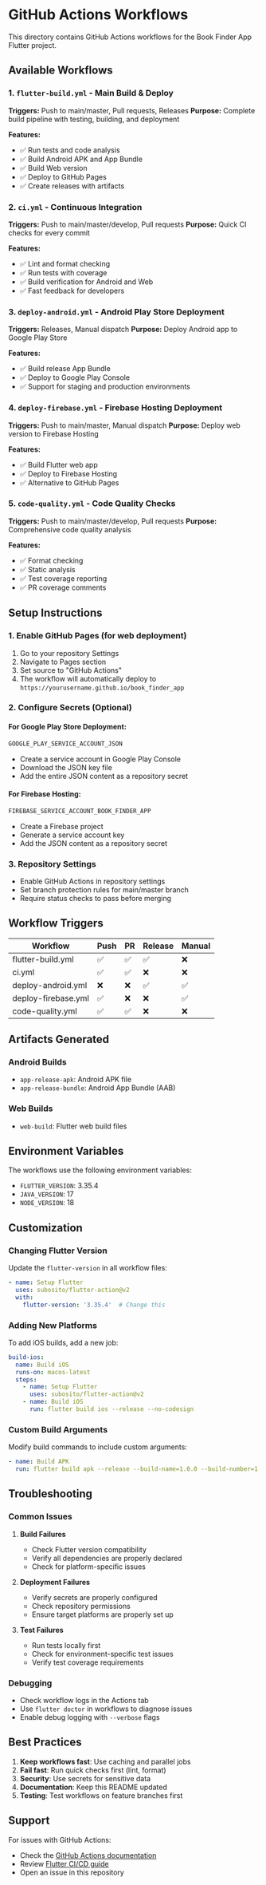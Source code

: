 # GitHub Actions Workflows

This directory contains GitHub Actions workflows for the Book Finder App Flutter project.

## Available Workflows

### 1. `flutter-build.yml` - Main Build & Deploy
**Triggers:** Push to main/master, Pull requests, Releases
**Purpose:** Complete build pipeline with testing, building, and deployment

**Features:**
- ✅ Run tests and code analysis
- ✅ Build Android APK and App Bundle
- ✅ Build Web version
- ✅ Deploy to GitHub Pages
- ✅ Create releases with artifacts

### 2. `ci.yml` - Continuous Integration
**Triggers:** Push to main/master/develop, Pull requests
**Purpose:** Quick CI checks for every commit

**Features:**
- ✅ Lint and format checking
- ✅ Run tests with coverage
- ✅ Build verification for Android and Web
- ✅ Fast feedback for developers

### 3. `deploy-android.yml` - Android Play Store Deployment
**Triggers:** Releases, Manual dispatch
**Purpose:** Deploy Android app to Google Play Store

**Features:**
- ✅ Build release App Bundle
- ✅ Deploy to Google Play Console
- ✅ Support for staging and production environments

### 4. `deploy-firebase.yml` - Firebase Hosting Deployment
**Triggers:** Push to main/master, Manual dispatch
**Purpose:** Deploy web version to Firebase Hosting

**Features:**
- ✅ Build Flutter web app
- ✅ Deploy to Firebase Hosting
- ✅ Alternative to GitHub Pages

### 5. `code-quality.yml` - Code Quality Checks
**Triggers:** Push to main/master/develop, Pull requests
**Purpose:** Comprehensive code quality analysis

**Features:**
- ✅ Format checking
- ✅ Static analysis
- ✅ Test coverage reporting
- ✅ PR coverage comments

## Setup Instructions

### 1. Enable GitHub Pages (for web deployment)
1. Go to your repository Settings
2. Navigate to Pages section
3. Set source to "GitHub Actions"
4. The workflow will automatically deploy to `https://yourusername.github.io/book_finder_app`

### 2. Configure Secrets (Optional)

#### For Google Play Store Deployment:
```bash
GOOGLE_PLAY_SERVICE_ACCOUNT_JSON
```
- Create a service account in Google Play Console
- Download the JSON key file
- Add the entire JSON content as a repository secret

#### For Firebase Hosting:
```bash
FIREBASE_SERVICE_ACCOUNT_BOOK_FINDER_APP
```
- Create a Firebase project
- Generate a service account key
- Add the JSON content as a repository secret

### 3. Repository Settings
- Enable GitHub Actions in repository settings
- Set branch protection rules for main/master branch
- Require status checks to pass before merging

## Workflow Triggers

| Workflow | Push | PR | Release | Manual |
|----------|------|----|---------| -------|
| flutter-build.yml | ✅ | ✅ | ✅ | ❌ |
| ci.yml | ✅ | ✅ | ❌ | ❌ |
| deploy-android.yml | ❌ | ❌ | ✅ | ✅ |
| deploy-firebase.yml | ✅ | ❌ | ❌ | ✅ |
| code-quality.yml | ✅ | ✅ | ❌ | ❌ |

## Artifacts Generated

### Android Builds
- `app-release-apk`: Android APK file
- `app-release-bundle`: Android App Bundle (AAB)

### Web Builds
- `web-build`: Flutter web build files

## Environment Variables

The workflows use the following environment variables:
- `FLUTTER_VERSION`: 3.35.4
- `JAVA_VERSION`: 17
- `NODE_VERSION`: 18

## Customization

### Changing Flutter Version
Update the `flutter-version` in all workflow files:
```yaml
- name: Setup Flutter
  uses: subosito/flutter-action@v2
  with:
    flutter-version: '3.35.4'  # Change this
```

### Adding New Platforms
To add iOS builds, add a new job:
```yaml
build-ios:
  name: Build iOS
  runs-on: macos-latest
  steps:
    - name: Setup Flutter
      uses: subosito/flutter-action@v2
    - name: Build iOS
      run: flutter build ios --release --no-codesign
```

### Custom Build Arguments
Modify build commands to include custom arguments:
```yaml
- name: Build APK
  run: flutter build apk --release --build-name=1.0.0 --build-number=1
```

## Troubleshooting

### Common Issues

1. **Build Failures**
   - Check Flutter version compatibility
   - Verify all dependencies are properly declared
   - Check for platform-specific issues

2. **Deployment Failures**
   - Verify secrets are properly configured
   - Check repository permissions
   - Ensure target platforms are properly set up

3. **Test Failures**
   - Run tests locally first
   - Check for environment-specific test issues
   - Verify test coverage requirements

### Debugging
- Check workflow logs in the Actions tab
- Use `flutter doctor` in workflows to diagnose issues
- Enable debug logging with `--verbose` flags

## Best Practices

1. **Keep workflows fast**: Use caching and parallel jobs
2. **Fail fast**: Run quick checks first (lint, format)
3. **Security**: Use secrets for sensitive data
4. **Documentation**: Keep this README updated
5. **Testing**: Test workflows on feature branches first

## Support

For issues with GitHub Actions:
- Check the [GitHub Actions documentation](https://docs.github.com/en/actions)
- Review [Flutter CI/CD guide](https://docs.flutter.dev/deployment/ci)
- Open an issue in this repository
